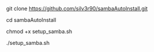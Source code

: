 git clone https://github.com/silv3r90/sambaAutoInstall.git

cd sambaAutoInstall

chmod +x setup_samba.sh

./setup_samba.sh

